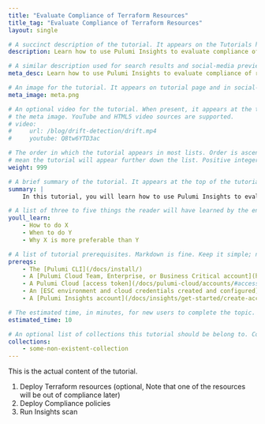 ```yaml
---
title: "Evaluate Compliance of Terraform Resources"
title_tag: "Evaluate Compliance of Terraform Resources"
layout: single

# A succinct description of the tutorial. It appears on the Tutorials home and collection pages.
description: Learn how to use Pulumi Insights to evaluate compliance of resources deployed with Terraform.

# A similar description used for search results and social-media previews.
meta_desc: Learn how to use Pulumi Insights to evaluate compliance of resources deployed with Terraform.

# An image for the tutorial. It appears on tutorial page and in social-media previews.
meta_image: meta.png

# An optional video for the tutorial. When present, it appears at the top of the page, replacing
# the meta image. YouTube and HTML5 video sources are supported.
# video:
#     url: /blog/drift-detection/drift.mp4
#     youtube: Q8tw6YTD3ac

# The order in which the tutorial appears in most lists. Order is ascending, so higher numbers
# mean the tutorial will appear further down the list. Positive integers only.
weight: 999

# A brief summary of the tutorial. It appears at the top of the tutorial page. Markdown is fine.
summary: |
    In this tutorial, you will learn how to use Pulumi Insights to evaluate compliance of resources, specifically resources that have been deployed using Terraform.

# A list of three to five things the reader will have learned by the end of the tutorial.
youll_learn:
    - How to do X
    - When to do Y
    - Why X is more preferable than Y

# A list of tutorial prerequisites. Markdown is fine. Keep it simple; no need to be exhaustive here.
prereqs:
    - The [Pulumi CLI](/docs/install/)
    - A [Pulumi Cloud Team, Enterprise, or Business Critical account](https://app.pulumi.com/signup)
    - A Pulumi Cloud [access token](/docs/pulumi-cloud/accounts/#access-tokens)
    - An [ESC environment and cloud credentials created and configured](/docs/insights/get-started/begin/)
    - A [Pulumi Insights account](/docs/insights/get-started/create-accounts/)

# The estimated time, in minutes, for new users to complete the topic.
estimated_time: 10

# An optional list of collections this tutorial should be belong to. Collections are defined in data/tutorials/collections.yaml.
collections:
    - some-non-existent-collection
---
```


This is the actual content of the tutorial.

1. Deploy Terraform resources (optional, Note that one of the resources will be out of compliance later)
2. Deploy Compliance policies
3. Run Insights scan

